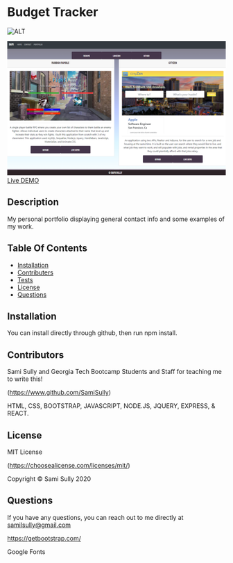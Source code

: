 # Budget Tracker

![ALT](https://img.shields.io/badge/license-MIT-blue)

![Image of Screenshot](public/portfolioDEMO.png)
[Live DEMO](https://lit-journey-98203.herokuapp.com/portfolio/)

## Description

My personal portfolio displaying general contact info and some examples of my work.

## Table Of Contents

- [Installation](#Installation)
- [Contributers](#Contributors)
- [Tests](#Tests)
- [License](#License)
- [Questions](#Questions)

## Installation

You can install directly through github, then run npm install.

## Contributors

Sami Sully and Georgia Tech Bootcamp Students and Staff for teaching me to write this!

(https://www.github.com/SamiSully)

HTML, CSS, BOOTSTRAP, JAVASCRIPT, NODE.JS, JQUERY, EXPRESS, & REACT.

## License

MIT License

(https://choosealicense.com/licenses/mit/)

Copyright © Sami Sully 2020

## Questions

If you have any questions, you can reach out to me directly at samilsully@gmail.com

https://getbootstrap.com/

Google Fonts
